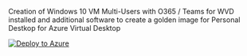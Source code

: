 Creation of Windows 10 VM Multi-Users with O365 / Teams for WVD installed and additional software to create a golden image for Personal Destkop for Azure Virtual Desktop

[![Deploy to Azure](https://aka.ms/deploytoazurebutton)](https://portal.azure.com/#create/Microsoft.Template/uri/)